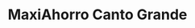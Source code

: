 ---
title: "MaxiAhorro Canto Grande"
url: /san-juan-de-lurigancho/maxiahorro-canto-grande/
shop: Supermarkt
---